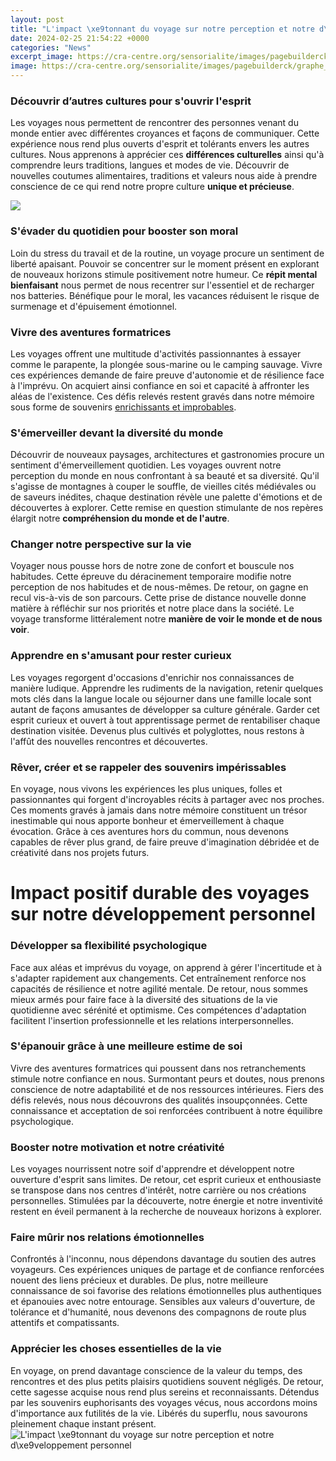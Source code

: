 ```yaml
---
layout: post
title: "L'impact \xe9tonnant du voyage sur notre perception et notre d\xe9veloppement personnel"
date: 2024-02-25 21:54:22 +0000
categories: "News"
excerpt_image: https://cra-centre.org/sensorialite/images/pagebuilderck/graphe_stimuli.png
image: https://cra-centre.org/sensorialite/images/pagebuilderck/graphe_stimuli.png
---
```


### Découvrir d’autres cultures pour s'ouvrir l'esprit 
Les voyages nous permettent de rencontrer des personnes venant du monde entier avec différentes croyances et façons de communiquer. Cette expérience nous rend plus ouverts d'esprit et tolérants envers les autres cultures. Nous apprenons à apprécier ces **différences culturelles** ainsi qu'à comprendre leurs traditions, langues et modes de vie. Découvrir de nouvelles coutumes alimentaires, traditions et valeurs nous aide à prendre conscience de ce qui rend notre propre culture **unique et précieuse**.

![](https://1.bp.blogspot.com/-1UpCyKIWZnk/VfzgCqL0OCI/AAAAAAAAAOM/Iv-xQzGhH3M/s1600/voyage-bien-etre-bien-planifier.jpg)
### S'évader du quotidien pour booster son moral
Loin du stress du travail et de la routine, un voyage procure un sentiment de liberté apaisant. Pouvoir se concentrer sur le moment présent en explorant de nouveaux horizons stimule positivement notre humeur. Ce **répit mental bienfaisant** nous permet de nous recentrer sur l'essentiel et de recharger nos batteries. Bénéfique pour le moral, les vacances réduisent le risque de surmenage et d'épuisement émotionnel. 
### Vivre des aventures formatrices
Les voyages offrent une multitude d'activités passionnantes à essayer comme le parapente, la plongée sous-marine ou le camping sauvage. Vivre ces expériences demande de faire preuve d'autonomie et de résilience face à l'imprévu. On acquiert ainsi confiance en soi et capacité à affronter les aléas de l'existence. Ces défis relevés restent gravés dans notre mémoire sous forme de souvenirs [enrichissants et improbables](https://ustoday.github.io/2024-01-07-un-s-xe9jour-de-r-xeave-xe0-belize/).
### S'émerveiller devant la diversité du monde
Découvrir de nouveaux paysages, architectures et gastronomies procure un sentiment d'émerveillement quotidien. Les voyages ouvrent notre perception du monde en nous confrontant à sa beauté et sa diversité. Qu'il s'agisse de montagnes à couper le souffle, de vieilles cités médiévales ou de saveurs inédites, chaque destination révèle une palette d'émotions et de découvertes à explorer. Cette remise en question stimulante de nos repères élargit notre **compréhension du monde et de l'autre**. 
### Changer notre perspective sur la vie
Voyager nous pousse hors de notre zone de confort et bouscule nos habitudes. Cette épreuve du déracinement temporaire modifie notre perception de nos habitudes et de nous-mêmes. De retour, on gagne en recul vis-à-vis de son parcours. Cette prise de distance nouvelle donne matière à réfléchir sur nos priorités et notre place dans la société. Le voyage transforme littéralement notre **manière de voir le monde et de nous voir**.
### Apprendre en s'amusant pour rester curieux
Les voyages regorgent d'occasions d'enrichir nos connaissances de manière ludique. Apprendre les rudiments de la navigation, retenir quelques mots clés dans la langue locale ou séjourner dans une famille locale sont autant de façons amusantes de développer sa culture générale. Garder cet esprit curieux et ouvert à tout apprentissage permet de rentabiliser chaque destination visitée. Devenus plus cultivés et polyglottes, nous restons à l'affût des nouvelles rencontres et découvertes.
### Rêver, créer et se rappeler des souvenirs impérissables  
En voyage, nous vivons les expériences les plus uniques, folles et passionnantes qui forgent d'incroyables récits à partager avec nos proches. Ces moments gravés à jamais dans notre mémoire constituent un trésor inestimable qui nous apporte bonheur et émerveillement à chaque évocation. Grâce à ces aventures hors du commun, nous devenons capables de rêver plus grand, de faire preuve d'imagination débridée et de créativité dans nos projets futurs.
# Impact positif durable des voyages sur notre développement personnel
### Développer sa flexibilité psychologique
Face aux aléas et imprévus du voyage, on apprend à gérer l'incertitude et à s'adapter rapidement aux changements. Cet entraînement renforce nos capacités de résilience et notre agilité mentale. De retour, nous sommes mieux armés pour faire face à la diversité des situations de la vie quotidienne avec sérénité et optimisme. Ces compétences d'adaptation facilitent l'insertion professionnelle et les relations interpersonnelles.
### S'épanouir grâce à une meilleure estime de soi   
Vivre des aventures formatrices qui poussent dans nos retranchements stimule notre confiance en nous. Surmontant peurs et doutes, nous prenons conscience de notre adaptabilité et de nos ressources intérieures. Fiers des défis relevés, nous nous découvrons des qualités insoupçonnées. Cette connaissance et acceptation de soi renforcées contribuent à notre équilibre psychologique.
### Booster notre motivation et notre créativité
Les voyages nourrissent notre soif d'apprendre et développent notre ouverture d'esprit sans limites. De retour, cet esprit curieux et enthousiaste se transpose dans nos centres d'intérêt, notre carrière ou nos créations personnelles. Stimulées par la découverte, notre énergie et notre inventivité restent en éveil permanent à la recherche de nouveaux horizons à explorer.
### Faire mûrir nos relations émotionnelles 
Confrontés à l'inconnu, nous dépendons davantage du soutien des autres voyageurs. Ces expériences uniques de partage et de confiance renforcées nouent des liens précieux et durables. De plus, notre meilleure connaissance de soi favorise des relations émotionnelles plus authentiques et épanouies avec notre entourage. Sensibles aux valeurs d'ouverture, de tolérance et d'humanité, nous devenons des compagnons de route plus attentifs et compatissants.
### Apprécier les choses essentielles de la vie
En voyage, on prend davantage conscience de la valeur du temps, des rencontres et des plus petits plaisirs quotidiens souvent négligés. De retour, cette sagesse acquise nous rend plus sereins et reconnaissants. Détendus par les souvenirs euphorisants des voyages vécus, nous accordons moins d'importance aux futilités de la vie. Libérés du superflu, nous savourons pleinement chaque instant présent.
![L'impact \xe9tonnant du voyage sur notre perception et notre d\xe9veloppement personnel](https://cra-centre.org/sensorialite/images/pagebuilderck/graphe_stimuli.png)